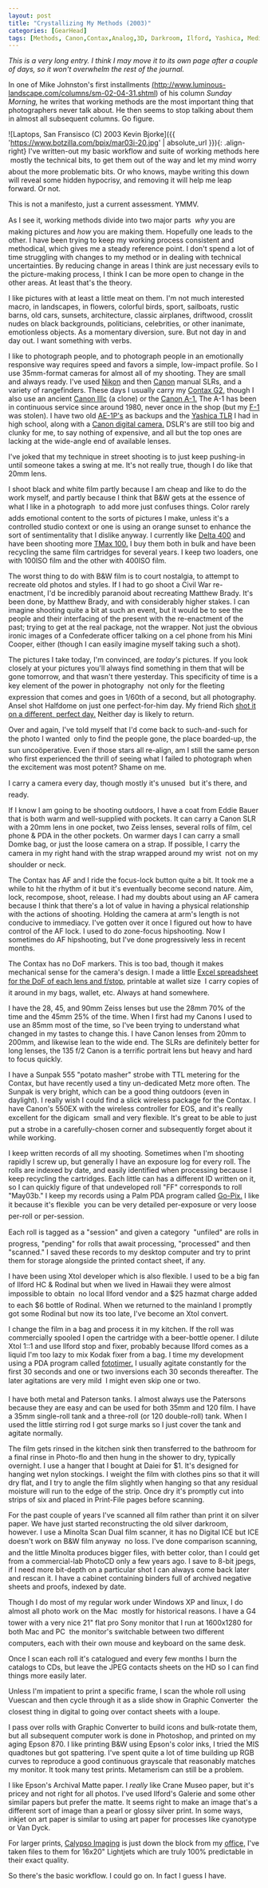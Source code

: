 ```yaml
---
layout: post
title: "Crystallizing My Methods (2003)"
categories: [GearHead]
tags: [Methods, Canon,Contax,Analog,3D, Darkroom, Ilford, Yashica, Medium Format,Scanning, Printing, B&W, Film, Flash, Nikon]
---
```

<i>This is a very long entry. I think I may move it to its own page after a couple of days, so it won't overwhelm the rest of the journal.</i>

In one of Mike Johnston's first installments <a href="http://www.luminous-landscape.com/columns/sm-02-04-31.shtml">(http://www.luminous-landscape.com/columns/sm-02-04-31.shtml)</a> of his column <i>Sunday Morning,</i> he writes that working methods are the most important thing that photographers never talk about. He then seems to stop talking about them in almost all subsequent columns. Go figure.
<!--more-->



![Laptops, San Fransisco (C) 2003 Kevin Bjorke]({{ 'https://www.botzilla.com/bpix/mar03i-20.jpg' | absolute_url }}){: .align-right}
I've written-out my basic workflow and suite of working methods here &#151; mostly the technical bits, to get them out of the way and let my mind worry about the more problematic bits. Or who knows, maybe writing this down will reveal some hidden hypocrisy, and removing it will help me leap forward. Or not.

This is not a manifesto, just a current assessment. YMMV.

As I see it, working methods divide into two major parts &#151; _why_ you are making pictures and _how_ you are making them. Hopefully one leads to the other. I have been trying to keep my working process consistent and methodical, which gives me a steady reference point. I don't spend a lot of time struggling with changes to my method or in dealing with technical uncertainties. By reducing change in areas I think are just necessary evils to the picture-making process, I think I can be more open to change in the other areas. At least that's the theory.

I like pictures with at least a little meat on them. I'm not much interested macro, in landscapes, in flowers, colorful birds, sport, sailboats, rustic barns, old cars, sunsets, architecture, classic airplanes, driftwood, crosslit nudes on black backgrounds, politicians, celebrities, or other inanimate, emotionless objects. As a momentary diversion, sure. But not day in and day out. I want something with verbs.

I like to photograph people, and to photograph people in an emotionally responsive way requires speed and favors a simple, low-impact profile. So I use 35mm-format cameras for almost all of my shooting. They are small and always ready. I've used <a href="http://www.nikon.co.jp/main/eng/society/rhnc/rhnc04f2-e.htm">Nikon</a> and then <a href="http://www.canonfd.com/choose.htm">Canon</a> manual SLRs, and a variety of rangefinders. These days I usually carry my <a href="http://www.gontaxg.com">Contax G2,</a> though I also use an ancient <a href="http://www.kjps.net/user/t-kikuchi/page006.html">Canon IIIc</a> (a clone) or the <a href="http://www.canon.co.jp/Camera-muse/camera/1976-1986/data/1978_a1.html">Canon A-1.</a> The A-1 has been in continuous service since around 1980, never once in the shop (but my <a href="http://www.kjsl.com/canon-fd/cameras/f1/hxf1.html">F-1</a> was stolen). I have two old <a href="http://www.mir.com.my/rb/photography/companies/canon/fdresources/SLRs/ae1/">AE-1P's</a> as backups and the <a href="http://www.csi.uottawa.ca/~debruijn/4107/yashica_124G/">Yashica TLR</a> I had in high school, along with a <a href="/photo/G1links.html">Canon digital camera.</a> DSLR's are still too big and clunky for me, to say nothing of expensive, and all but the top ones are lacking at the wide-angle end of available lenses.

I've joked that my technique in street shooting is to just keep pushing-in until someone takes a swing at me. It's not really true, though I do like that 20mm lens.

I shoot black and white film partly because I am cheap and like to do the work myself, and partly because I think that B&amp;W gets at the essence of what I like in a photograph &#151; to add more just confuses things. Color rarely adds emotional content to the sorts of pictures I make, unless it's a controlled studio context or one is using an orange sunset to enhance the sort of sentimentality that I dislike anyway. I currently like <a href="http://www.photographic.com/showarchives.cgi?63">Delta 400</a> and have been shooting more <a href="http://www.slavin.org/archives/000168.html">TMax 100.</a> I buy them both in bulk and have been recycling the same film cartridges for several years. I keep two loaders, one with 100ISO film and the other with 400ISO film.

The worst thing to do with B&amp;W film is to court nostalgia, to attempt to recreate old photos and styles. If I had to go shoot a Civil War re-enactment, I'd be incredibly paranoid about recreating Matthew Brady. It's been done, by Matthew Brady, and with considerably higher stakes. I can imagine shooting quite a bit at such an event, but it would be to see the people and their interfacing of the present with the re-enactment of the past; trying to get at the real package, not the wrapper. Not just the obvious ironic images of a Confederate officer talking on a cel phone from his Mini Cooper, either (though I can easily imagine myself taking such a shot).

The pictures I take today, I'm convinced, are <i>today's</i> pictures. If you look closely at your pictures you'll always find something in them that will be gone tomorrow, and that wasn't there yesterday. This specificity of time is a key element of the power in photography &#151; not only for the fleeting expression that comes and goes in 1/60th of a second, but all photography. Ansel shot Halfdome on just one perfect-for-him day. My friend Rich <a href="http://www.photo.net/photodb/photo.tcl?photo_id=108721">shot it on a different, perfect day.</a> Neither day is likely to return.

Over and again, I've told myself that I'd come back to such-and-such for the photo I wanted &#151; only to find the people gone, the place boarded-up, the sun unco&ouml;perative.  Even if those stars all re-align, am I still the same person who first experienced the thrill of seeing what I failed to photograph when the excitement was most potent? Shame on me.

I carry a camera every day, though mostly it's unused &#151; but it's there, and ready.

If I know I am going to be shooting outdoors, I have a coat from Eddie Bauer that is both warm and well-supplied with pockets. It can carry a Canon SLR with a 20mm lens in one pocket, two Zeiss lenses, several rolls of film, cel phone &amp; PDA in the other pockets. On warmer days I can carry a small Domke bag, or just the loose camera on a strap. If possible, I carry the camera in my right hand with the strap wrapped around my wrist &#151; not on my shoulder or neck.

The Contax has AF and I ride the focus-lock button quite a bit. It took me a while to hit the rhythm of it but it's eventually become second nature. Aim, lock, recompose, shoot, release. I had my doubts about using an AF camera because I think that there's a lot of value in having a physical relationship with the actions of shooting. Holding the camera at arm's length is not conducive to immediacy. I've gotten over it once I figured out how to have control of the AF lock. I used to do zone-focus hipshooting. Now I sometimes do AF hipshooting, but I've done progressively less in recent months.

The Contax has no DoF markers. This is too bad, though it makes mechanical sense for the camera's design. I made a little <a href="http://contaxg.com/document.php?id=8837">Excel spreadsheet for the DoF of each lens and f/stop,</a> printable at wallet size &#151; I carry copies of it around in my bags, wallet, etc. Always at hand somewhere.

I have the 28, 45, and 90mm Zeiss lenses but use the 28mm 70% of the time and the 45mm 25% of the time. When I first had my Canons I used to use an 85mm most of the time, so I've been trying to understand what changed in my tastes to change this. I have Canon lenses from 20mm to 200mm, and likewise lean to the wide end. The SLRs are definitely better for long lenses, the 135 f/2 Canon is a terrific portrait lens but heavy and hard to focus quickly.

I have a Sunpak 555 "potato masher" strobe with TTL metering for the Contax, but have recently used a tiny un-dedicated Metz more often. The Sunpak is very bright, which can be a good thing outdoors (even in daylight). I really wish I could find a slick wireless package for the Contax. I have Canon's 550EX with the wireless controller for EOS, and it's really excellent for the digicam &#151; small and very flexible. It's great to be able to just put a strobe in a carefully-chosen corner and subsequently forget about it while working.

I keep written records of all my shooting. Sometimes when I'm shooting rapidly I screw up, but generally I have an exposure log for every roll. The rolls are indexed by date, and easily identified when processing because I keep recycling the cartridges. Each little can has a different ID written on it, so I can quickly figure of that undeveloped roll "FF" corresponds to roll "May03b." I keep my records using a Palm PDA program called <a href="http://www.home.eznet.net/~rlmsmw/gpx_overview.htm">Go-Pix.</a> I like it because it's flexible &#151; you can be very detailed per-exposure or very loose per-roll or per-session.

Each roll is tagged as a "session" and given a category &#151; "unfiled" are rolls in progress, "pending" for rolls that await processing, "processed" and then "scanned." I saved these records to my desktop computer and try to print them for storage alongside the printed contact sheet, if any.

I have been using Xtol developer which is also flexible. I used to be a big fan of Ilford HC &amp; Rodinal but when we lived in Hawaii they were almost impossible to obtain &#151; no local Ilford vendor and a $25 hazmat charge added to each $6 bottle of Rodinal. When we returned to the mainland I promptly got some Rodinal but now its too late, I've become an Xtol convert.

I change the film in a bag and process it in my kitchen. If the roll was commercially spooled I open the cartridge with a beer-bottle opener. I dilute Xtol 1::1 and use Ilford stop and fixer, probably because Ilford comes as a liquid I'm too lazy to mix Kodak fixer from a bag. I time my development using a PDA program called <a href="http://www.jan-exner.de/software/fototimer.html">fototimer.</a> I usually agitate constantly for the first 30 seconds and one or two inversions each 30 seconds thereafter. The later agitations are very mild &#151; I might even skip one or two.

I have both metal and Paterson tanks. I almost always use the Patersons because they are easy and can be used for both 35mm and 120 film.  I have a 35mm single-roll tank and a three-roll (or 120 double-roll) tank. When I used the little stirring rod I got surge marks so I just cover the tank and agitate
normally.

The film gets rinsed in the kitchen sink then transferred to the bathroom for a final rinse in Photo-flo and then hung in the shower to dry, typically overnight. I use a hanger that I bought at Daiei for $1. It's designed for hanging wet nylon stockings. I weight the film with clothes pins so that it will dry flat, and I try to angle the film slightly when hanging so that any residual moisture will run to the edge of the strip. Once dry it's promptly cut into strips of six and placed in Print-File pages before scanning.

For the past couple of years I've scanned all film rather than print it on silver paper. We have just started reconstructing the old silver darkroom, however. I use a Minolta Scan Dual film scanner, it has no Digital ICE but ICE doesn't work on B&amp;W film anyway &#151; no loss. I've done comparison scanning, and the little Minolta produces bigger files, with better color, than I could get from a commercial-lab PhotoCD only a few years ago. I save to 8-bit jpegs, if I need more bit-depth on a particular shot I can always come back later and rescan it. I have a cabinet containing binders full of archived negative sheets and proofs, indexed by date.

Though I do most of my regular work under Windows XP and linux, I do almost all photo work on the Mac &#151; mostly for historical reasons. I have a G4 tower with a very nice 21" flat pro Sony monitor that I run at 1600x1280 for both Mac and PC &#151; the monitor's switchable between two different computers, each with their own mouse and keyboard on the same desk.

Once I scan each roll it's catalogued and every few months I burn the catalogs to CDs, but leave the JPEG contacts sheets on the HD so I can find things more easily later.

Unless I'm impatient to print a specific frame, I scan the whole roll using Vuescan and then cycle through it as a slide show in Graphic Converter &#151; the closest thing in digital to going over contact sheets with a loupe.

I pass over rolls with Graphic Converter to build icons and bulk-rotate them, but all subsequent computer work is done in Photoshop, and printed on my aging Epson 870. I like printing B&W using Epson's color inks, I tried the MIS quadtones but got spattering. I've spent quite a lot of time building up RGB curves to reproduce a good continuous grayscale that reasonably matches my monitor. It took many test prints. Metamerism can still be a problem.

I like Epson's Archival Matte paper. I <i>really</i> like Crane Museo paper, but it's pricey and not right for all photos. I've used Ilford's Galerie and some other similar papers but prefer the matte. It seems right to make an image that's a different sort of image than a pearl or glossy silver print. In some ways, inkjet on art paper is similar to using art paper for processes like cyanotype or Van Dyck.

For larger prints, <a href="http://www.calypsoinc.com/">Calypso Imaging</a> is just down the block from my <a href="http://developer.nvidia.com/">office,</a> I've taken files to them for 16x20" Lightjets which are truly 100% predictable in their exact quality.

So there's the basic workflow. I could go on. In fact I guess I have.
